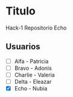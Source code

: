 # Titulo
Hack-1 Repositorio Echo

## Usuarios
- [ ] Alfa - Patricia
- [ ] Bravo - Adonis
- [ ] Charlie - Valeria 
- [ ] Delta - Eleazar
- [x] Echo - Nubia 
